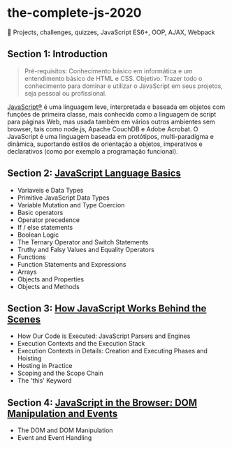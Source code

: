 # the-complete-js-2020
:beer: Projects, challenges, quizzes, JavaScript ES6+, OOP, AJAX, Webpack

## Section 1: Introduction

> Pré-requisitos: Conhecimento básico em informática e um entendimento básico de HTML e CSS.
> Objetivo: Trazer todo o conhecimento para dominar e utilizar o JavaScript em seus projetos, seja pessoal ou profissional.

[JavaScript®](https://developer.mozilla.org/pt-BR/docs/Web/JavaScript) é uma linguagem leve, interpretada e baseada em objetos com funções de primeira classe, mais conhecida como a linguagem de script para páginas Web, mas usada também em vários outros ambientes sem browser, tais como node.js,  Apache CouchDB e Adobe Acrobat. O JavaScript é uma linguagem baseada em protótipos, multi-paradigma e dinâmica, suportando estilos de orientação a objetos, imperativos e declarativos (como por exemplo a programação funcional).

## Section 2: [JavaScript Language Basics](./2-js-basics)

- Variaveis e Data Types
- Primitive JavaScript Data Types
- Variable Mutation and Type Coercion
- Basic operators
- Operator precedence
- If / else statements
- Boolean Logic
- The Ternary Operator and Switch Statements
- Truthy and Falsy Values and Equality Operators
- Functions
- Function Statements and Expressions
- Arrays
- Objects and Properties
- Objects and Methods

## Section 3: [How JavaScript Works Behind the Scenes](./3-how-JS-works)

- How Our Code is Executed: JavaScript Parsers and Engines
- Execution Contexts and the Execution Stack
- Execution Contexts in Details: Creation and Executing Phases and Hoisting
- Hosting in Practice
- Scoping and the Scope Chain
- The 'this' Keyword

## Section 4: [JavaScript in the Browser: DOM Manipulation and Events](./4-DOM-pig-game)

- The DOM and DOM Manipulation
- Event and Event Handling
